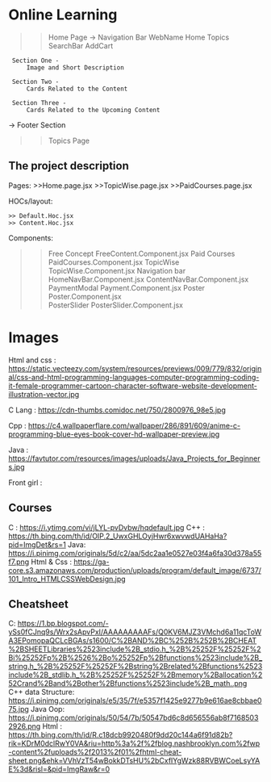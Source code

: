 # Online Learning
  
  >> Home Page
  -> Navigation Bar
     WebName         Home         Topics         SearchBar         AddCart

     Section One -
         Image and Short Description

     Section Two -
         Cards Related to the Content

     Section Three - 
         Cards Related to the Upcoming Content

  -> Footer Section                

  >> Topics Page


  ## The project description

  Pages:
     >>Home.page.jsx 
     >>TopicWise.page.jsx
     >>PaidCourses.page.jsx

  HOCs/layout:

    >> Default.Hoc.jsx
    >> Content.Hoc.jsx   

  Components:

  >> Free Concept    FreeContent.Component.jsx
  >> Paid Courses    PaidCourses.Component.jsx
  >> TopicWise       TopicWise.Component.jsx
  >> Navigation bar  HomeNavBar.Component.jsx
                     ContentNavBar.Component.jsx
  >> PaymentModal    Payment.Component.jsx
  >> Poster          Poster.Component.jsx                          
  >> PosterSlider    PosterSlider.Component.jsx


# Images
  
  Html and css : https://static.vecteezy.com/system/resources/previews/009/779/832/original/css-and-html-programming-languages-computer-programming-coding-it-female-programmer-cartoon-character-software-website-development-illustration-vector.jpg

  C Lang : https://cdn-thumbs.comidoc.net/750/2800976_98e5.jpg

  Cpp : https://c4.wallpaperflare.com/wallpaper/286/891/609/anime-c-programming-blue-eyes-book-cover-hd-wallpaper-preview.jpg

  Java : https://favtutor.com/resources/images/uploads/Java_Projects_for_Beginners.jpg

  Front girl : 

  ## Courses

  C : https://i.ytimg.com/vi/jLYL-pvDvbw/hqdefault.jpg
  C++ : https://th.bing.com/th/id/OIP.2_UwxGHLOyjHwr6xwvwdUAHaHa?pid=ImgDet&rs=1
  Java: https://i.pinimg.com/originals/5d/c2/aa/5dc2aa1e0527e03f4a6fa30d378a55f7.png
  Html & Css : https://ga-core.s3.amazonaws.com/production/uploads/program/default_image/6737/101_Intro_HTMLCSSWebDesign.jpg

  ## Cheatsheet

  C: https://1.bp.blogspot.com/-ySs0fCJnq9s/Wrx2sApvPxI/AAAAAAAAAFs/Q0KV6MJZ3VMchd6a11qcToWA3EPomopaQCLcBGAs/s1600/C%2BAND%2BC%252B%252B%2BCHEAT%2BSHEETLibraries%2523include%2B_stdio.h_%2B%25252F%25252F%2Bi%25252Fp%2B%2526%2Bo%25252Fp%2Bfunctions%2523include%2B_string.h_%2B%25252F%25252F%2Bstring%2Brelated%2Bfunctions%2523include%2B_stdlib.h_%2B%25252F%25252F%2Bmemory%2Ballocation%252Crand%2Band%2Bother%2Bfunctions%2523include%2B_math..png
  C++ data Structure: https://i.pinimg.com/originals/e5/35/7f/e5357f1425e9277b9e616ae8cbbae075.jpg
  Java Oop: https://i.pinimg.com/originals/50/54/7b/50547bd6c8d656556ab8f71685032926.png
  Html : https://th.bing.com/th/id/R.c18dcb9920480f9dd20c144a6f91d82b?rik=KDrM0dclRwY0VA&riu=http%3a%2f%2fblog.nashbrooklyn.com%2fwp-content%2fuploads%2f2013%2f01%2fhtml-cheat-sheet.png&ehk=VVhVzT54wBokkDTsHU%2bCxfIYgWzk88RVBWCoeLsyYAE%3d&risl=&pid=ImgRaw&r=0